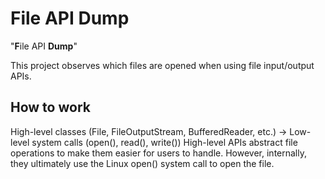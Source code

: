 # File API Dump

"**F**ile API **Dump**"

This project observes which files are opened when using file input/output APIs.

## How to work

High-level classes (File, FileOutputStream, BufferedReader, etc.) → Low-level system calls (open(), read(), write())
High-level APIs abstract file operations to make them easier for users to handle. However, internally, they ultimately use the Linux open() system call to open the file.